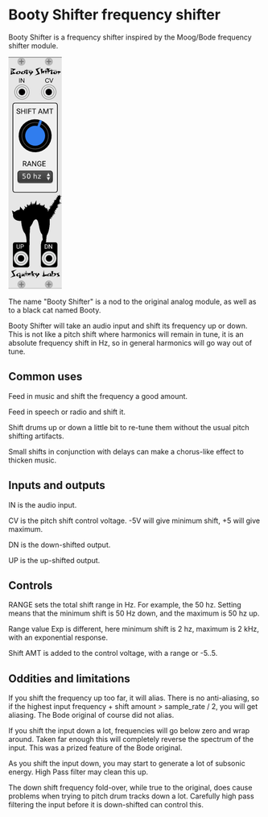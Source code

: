 # Booty Shifter frequency shifter
Booty Shifter is a frequency shifter inspired by the Moog/Bode frequency shifter module.

![boooty shifter image](./booty-shifter.png)

The name "Booty Shifter" is a nod to the original analog module, as well as to a black cat named Booty.

Booty Shifter  will take an audio input and shift its frequency up or down. This is not like a pitch shift where harmonics will remain in tune, it is an absolute frequency shift in Hz, so in general harmonics will go way out of tune.
## Common uses
Feed in music and shift the frequency a good amount.

Feed in speech or radio and shift it.

Shift drums up or down a little bit to re-tune them without the usual pitch shifting artifacts.

Small shifts in conjunction with delays can make a chorus-like effect to thicken music.
## Inputs and outputs
IN is the audio input.

CV is the pitch shift control voltage. -5V will give minimum shift, +5 will give maximum.

DN is the down-shifted output.

UP is the up-shifted output.
## Controls
RANGE sets the total shift range in Hz. For example, the 50 hz. Setting means that the minimum shift is 50 Hz down, and the maximum is 50 hz up.

Range value Exp is different, here minimum shift is 2 hz, maximum is 2 kHz, with an exponential response.

Shift AMT is added to the control voltage, with a range or -5..5.
## Oddities and limitations
If you shift the frequency up too far, it will alias. There is no anti-aliasing, so if the highest input frequency + shift amount > sample_rate / 2, you will get aliasing. The Bode original of course did not alias.

If you shift the input down a lot, frequencies will go below zero and wrap around. Taken far enough this will completely reverse the spectrum of the input. This was a prized feature of the Bode original.

As you shift the input down, you may start to generate a lot of subsonic energy. High Pass filter may clean this up.

The down shift frequency fold-over, while true to the original, does cause problems when trying to pitch drum tracks down a lot. Carefully high pass filtering the input before it is down-shifted can control this.


